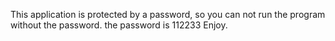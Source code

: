 This application is protected by a password, so you can not run the program without the password. 
the password is 112233 
Enjoy.

